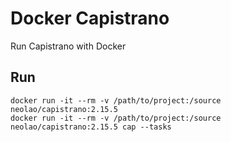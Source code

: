 Docker Capistrano
=================

Run Capistrano with Docker


Run
---

    docker run -it --rm -v /path/to/project:/source  neolao/capistrano:2.15.5
    docker run -it --rm -v /path/to/project:/source neolao/capistrano:2.15.5 cap --tasks


